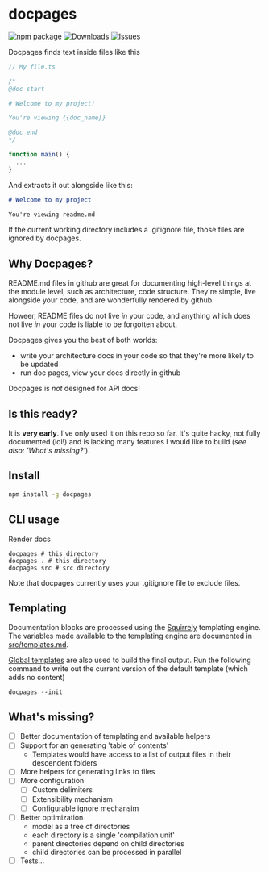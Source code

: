 # docpages

[![npm package][npm-img]][npm-url]
[![Downloads][downloads-img]][downloads-url]
[![Issues][issues-img]][issues-url]

<!-- [![Build Status][build-img]][build-url] -->
<!-- [![Code Coverage][codecov-img]][codecov-url] -->
<!-- [![Commitizen Friendly][commitizen-img]][commitizen-url] -->
<!-- [![Semantic Release][semantic-release-img]][semantic-release-url]  -->

Docpages finds text inside files like this

```ts
// My file.ts

/*
@doc start

# Welcome to my project!

You're viewing {{doc_name}}

@doc end
*/

function main() {
  ...
}
```

And extracts it out alongside like this:

```md
# Welcome to my project

You're viewing readme.md
```

If the current working directory includes a .gitignore file, those files are ignored by docpages.

## Why Docpages?

README.md files in github are great for documenting high-level things at the module level, such as architecture, code structure. They're simple, live alongside your code, and are wonderfully rendered by github.

Howeer, README files do not live _in_ your code, and anything which does not live _in_ your code is liable to be forgotten about.

Docpages gives you the best of both worlds:

- write your architecture docs in your code so that they're more likely to be updated
- run doc pages, view your docs directly in github

Docpages is _not_ designed for API docs!

## Is this ready?

It is **very early**. I've only used it on this repo so far. It's quite hacky, not fully documented (lol!) and is lacking many features I would like to build (_see also: 'What's missing?'_).

## Install

```bash
npm install -g docpages
```

## CLI usage

Render docs

```
docpages # this directory
docpages . # this directory
docpages src # src directory
```

Note that docpages currently uses your .gitignore file to exclude files.

## Templating

Documentation blocks are processed using the [Squirrely](https://squirrelly.js.org/docs/syntax/filters) templating engine. The variables made available to the templating engine are documented in [src/templates.md](src/templates.md).

[Global templates](./docpages) are also used to build the final output. Run the following command to write out the current version of the default template (which adds no content)

```
docpages --init
```

## What's missing?

- [ ] Better documentation of templating and available helpers
- [ ] Support for an generating 'table of contents'
  - Templates would have access to a list of output files in their descendent folders
- [ ] More helpers for generating links to files
- [ ] More configuration
  - [ ] Custom delimiters
  - [ ] Extensibility mechanism
  - [ ] Configurable ignore mechansim
- [ ] Better optimization
  - model as a tree of directories
  - each directory is a single 'compilation unit'
  - parent directories depend on child directories
  - child directories can be processed in parallel
- [ ] Tests...

[downloads-img]: https://img.shields.io/npm/dt/docpages
[downloads-url]: https://www.npmtrends.com/docpages
[npm-img]: https://img.shields.io/npm/v/docpages
[npm-url]: https://www.npmjs.com/package/docpages
[issues-img]: https://img.shields.io/github/issues/spacerat/docpages
[issues-url]: https://github.com/spacerat/docpages/issues

<!-- [build-img]: https://github.com/spacerat/docpages/actions/workflows/release.yml/badge.svg
[build-url]: https://github.com/spacerat/docpages/actions/workflows/release.yml -->
<!-- [codecov-img]: https://codecov.io/gh/spacerat/docpages/branch/main/graph/badge.svg
[codecov-url]: https://codecov.io/gh/spacerat/docpages -->
<!-- [semantic-release-img]: https://img.shields.io/badge/%20%20%F0%9F%93%A6%F0%9F%9A%80-semantic--release-e10079.svg
[semantic-release-url]: https://github.com/semantic-release/semantic-release -->
<!-- [commitizen-img]: https://img.shields.io/badge/commitizen-friendly-brightgreen.svg
[commitizen-url]: http://commitizen.github.io/cz-cli/ -->

